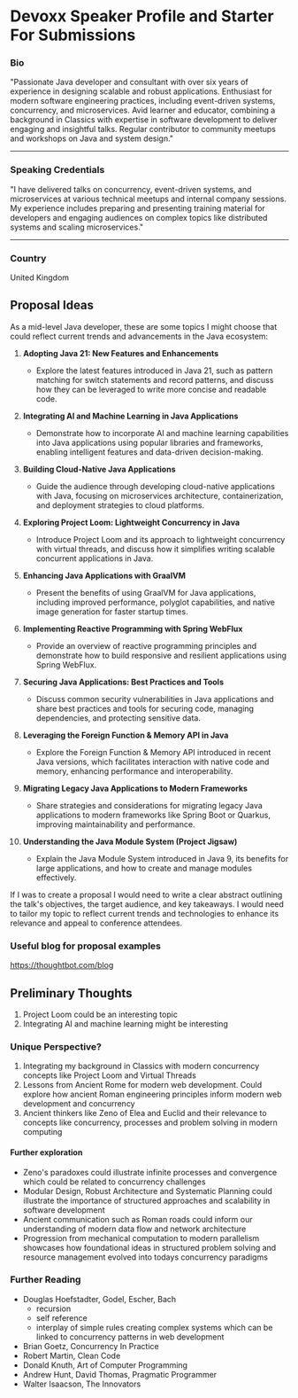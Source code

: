 # Devoxx Speaker Profile and Starter For Submissions

### Bio
"Passionate Java developer and consultant with over six years of experience in designing scalable and robust applications. Enthusiast for modern software engineering practices, including event-driven systems, concurrency, and microservices. Avid learner and educator, combining a background in Classics with expertise in software development to deliver engaging and insightful talks. Regular contributor to community meetups and workshops on Java and system design."

---

### Speaking Credentials
"I have delivered talks on concurrency, event-driven systems, and microservices at various technical meetups and internal company sessions. My experience includes preparing and presenting training material for developers and engaging audiences on complex topics like distributed systems and scaling microservices."

---

### Country
United Kingdom


## Proposal Ideas
As a mid-level Java developer, these are some topics I might choose that could reflect current trends and advancements in the Java ecosystem:

1. **Adopting Java 21: New Features and Enhancements**
   - Explore the latest features introduced in Java 21, such as pattern matching for switch statements and record patterns, and discuss how they can be leveraged to write more concise and readable code.

2. **Integrating AI and Machine Learning in Java Applications**
   - Demonstrate how to incorporate AI and machine learning capabilities into Java applications using popular libraries and frameworks, enabling intelligent features and data-driven decision-making.

3. **Building Cloud-Native Java Applications**
   - Guide the audience through developing cloud-native applications with Java, focusing on microservices architecture, containerization, and deployment strategies to cloud platforms.

4. **Exploring Project Loom: Lightweight Concurrency in Java**
   - Introduce Project Loom and its approach to lightweight concurrency with virtual threads, and discuss how it simplifies writing scalable concurrent applications in Java.

5. **Enhancing Java Applications with GraalVM**
   - Present the benefits of using GraalVM for Java applications, including improved performance, polyglot capabilities, and native image generation for faster startup times.

6. **Implementing Reactive Programming with Spring WebFlux**
   - Provide an overview of reactive programming principles and demonstrate how to build responsive and resilient applications using Spring WebFlux.

7. **Securing Java Applications: Best Practices and Tools**
   - Discuss common security vulnerabilities in Java applications and share best practices and tools for securing code, managing dependencies, and protecting sensitive data.

8. **Leveraging the Foreign Function & Memory API in Java**
   - Explore the Foreign Function & Memory API introduced in recent Java versions, which facilitates interaction with native code and memory, enhancing performance and interoperability.

9. **Migrating Legacy Java Applications to Modern Frameworks**
   - Share strategies and considerations for migrating legacy Java applications to modern frameworks like Spring Boot or Quarkus, improving maintainability and performance.

10. **Understanding the Java Module System (Project Jigsaw)**
    - Explain the Java Module System introduced in Java 9, its benefits for large applications, and how to create and manage modules effectively.

If I was to create a proposal I would need to write a clear abstract outlining the talk's objectives, the target audience, and key takeaways. 
I would need to tailor my topic to reflect current trends and technologies to enhance its relevance and appeal to conference attendees.

### Useful blog for proposal examples
https://thoughtbot.com/blog

## Preliminary Thoughts
1. Project Loom could be an interesting topic
2. Integrating AI and machine learning might be interesting

### Unique Perspective?
1. Integrating my background in Classics with modern concurrency concepts like Project Loom and Virtual Threads
2. Lessons from Ancient Rome for modern web development. Could explore how ancient Roman engineering principles inform modern web development and concurrency
3. Ancient thinkers like Zeno of Elea and Euclid and their relevance to concepts like concurrency, processes and problem solving in modern computing

#### Further exploration
- Zeno's paradoxes could illustrate infinite processes and convergence which could be related to concurrency challenges
- Modular Design, Robust Architecture and Systematic Planning could illustrate the importance of structured approaches and scalability in software development
- Ancient communication such as Roman roads could inform our understanding of modern data flow and network architecture
- Progression from mechanical computation to modern parallelism showcases how foundational ideas in structured problem solving and resource management evolved into todays concurrency paradigms


### Further Reading
- Douglas Hoefstadter, Godel, Escher, Bach
    - recursion
    - self reference
    - interplay of simple rules creating complex systems which can be linked to concurrency patterns in web development
- Brian Goetz, Concurrency In Practice
- Robert Martin, Clean Code
- Donald Knuth, Art of Computer Programming
- Andrew Hunt, David Thomas, Pragmatic Programmer
- Walter Isaacson, The Innovators

